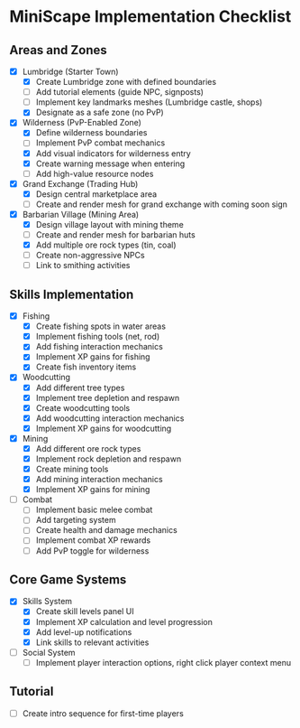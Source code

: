 # MiniScape Implementation Checklist

## Areas and Zones
- [x] Lumbridge (Starter Town)
  - [x] Create Lumbridge zone with defined boundaries
  - [ ] Add tutorial elements (guide NPC, signposts)
  - [ ] Implement key landmarks meshes (Lumbridge castle, shops)
  - [x] Designate as a safe zone (no PvP)

- [x] Wilderness (PvP-Enabled Zone)
  - [x] Define wilderness boundaries
  - [ ] Implement PvP combat mechanics  
  - [x] Add visual indicators for wilderness entry
  - [x] Create warning message when entering
  - [ ] Add high-value resource nodes

- [x] Grand Exchange (Trading Hub)
  - [x] Design central marketplace area
  - [ ] Create and render mesh for grand exchange with coming soon sign

- [x] Barbarian Village (Mining Area)
  - [x] Design village layout with mining theme
  - [ ] Create and render mesh for barbarian huts
  - [x] Add multiple ore rock types (tin, coal)
  - [ ] Create non-aggressive NPCs
  - [ ] Link to smithing activities

## Skills Implementation
- [x] Fishing
  - [x] Create fishing spots in water areas
  - [x] Implement fishing tools (net, rod)
  - [x] Add fishing interaction mechanics
  - [x] Implement XP gains for fishing
  - [x] Create fish inventory items

- [x] Woodcutting
  - [x] Add different tree types
  - [x] Implement tree depletion and respawn
  - [x] Create woodcutting tools
  - [x] Add woodcutting interaction mechanics
  - [x] Implement XP gains for woodcutting

- [x] Mining
  - [x] Add different ore rock types
  - [x] Implement rock depletion and respawn
  - [x] Create mining tools
  - [x] Add mining interaction mechanics
  - [x] Implement XP gains for mining

- [ ] Combat
  - [ ] Implement basic melee combat
  - [ ] Add targeting system
  - [ ] Create health and damage mechanics
  - [ ] Implement combat XP rewards
  - [ ] Add PvP toggle for wilderness

## Core Game Systems
- [x] Skills System
  - [x] Create skill levels panel UI
  - [x] Implement XP calculation and level progression
  - [x] Add level-up notifications
  - [x] Link skills to relevant activities

- [ ] Social System
  - [ ] Implement player interaction options, right click player context menu

## Tutorial
- [ ] Create intro sequence for first-time players 
